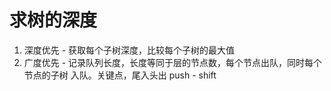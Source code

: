 # 求树的深度
1. 深度优先 - 获取每个子树深度，比较每个子树的最大值
2. 广度优先 - 记录队列长度，长度等同于层的节点数，每个节点出队，同时每个节点的子树 
入队。关键点，尾入头出 push - shift